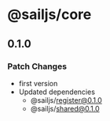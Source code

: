 # @sailjs/core

## 0.1.0

### Patch Changes

- first version
- Updated dependencies
  - @sailjs/register@0.1.0
  - @sailjs/shared@0.1.0
